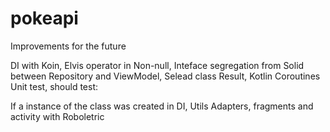 # pokeapi

Improvements for the future

DI with Koin,
Elvis operator in Non-null,
Inteface segregation from Solid between Repository and ViewModel,
Selead class Result,
Kotlin Coroutines
Unit test, should test:

  If a instance of the class was created in DI,
  Utils
  Adapters, fragments and activity with Roboletric
  
  
 
